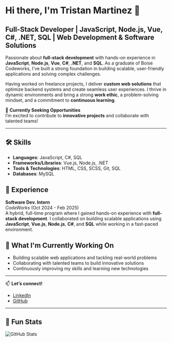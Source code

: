 # Hi there, I'm Tristan Martinez 🥸

## Full-Stack Developer | JavaScript, Node.js, Vue, C#, .NET, SQL | Web Development & Software Solutions

Passionate about **full-stack development** with hands-on experience in **JavaScript**, **Node.js**, **Vue**, **C#**, **.NET**, and **SQL**. As a graduate of Boise Codeworks, I've built a strong foundation in building scalable, user-friendly applications and solving complex challenges.

Having worked on freelance projects, I deliver **custom web solutions** that optimize backend systems and create seamless user experiences. I thrive in dynamic environments and bring a strong **work ethic**, a problem-solving mindset, and a commitment to **continuous learning**.

🚀 **Currently Seeking Opportunities**  
I’m excited to contribute to **innovative projects** and collaborate with talented teams!

---

## 🛠️ Skills
- **Languages**: JavaScript, C#, SQL  
- **Frameworks/Libraries**: Vue.js, Node.js, .NET  
- **Tools & Technologies**: HTML, CSS, SCSS, Git, SQL  
- **Databases**: MySQL

## 💼 Experience

**Software Dev. Intern**  
*CodeWorks* (Oct 2024 - Feb 2025)  
A hybrid, full-time program where I gained hands-on experience with **full-stack development**. I collaborated on building scalable applications using **JavaScript**, **Vue.js**, **Node.js**, **C#**, and **SQL** while working in a fast-paced environment.

## 🌱 What I'm Currently Working On
- Building scalable web applications and tackling real-world problems
- Collaborating with talented teams to build innovative solutions
- Continuously improving my skills and learning new technologies

---

📫 **Let’s connect!**  
- [LinkedIn](https://www.linkedin.com/in/tristan-martinez-29a1a7346/)
- [GitHub](https://github.com/devtristanm)

---

## 🚀 Fun Stats
![GitHub Stats](https://github-readme-stats.vercel.app/api?username=devtristanm&show_icons=true&hide_title=true&count_private=true&hide=prs)


